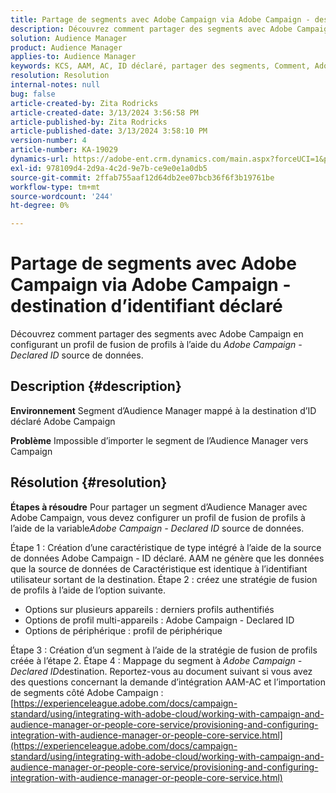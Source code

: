 ```yaml
---
title: Partage de segments avec Adobe Campaign via Adobe Campaign - destination d’identifiant déclaré
description: Découvrez comment partager des segments avec Adobe Campaign via Adobe Campaign - Destination ID déclaré
solution: Audience Manager
product: Audience Manager
applies-to: Audience Manager
keywords: KCS, AAM, AC, ID déclaré, partager des segments, Comment, Adobe Audience Manager, Adobe Campaign, destination d’ID déclaré
resolution: Resolution
internal-notes: null
bug: false
article-created-by: Zita Rodricks
article-created-date: 3/13/2024 3:56:58 PM
article-published-by: Zita Rodricks
article-published-date: 3/13/2024 3:58:10 PM
version-number: 4
article-number: KA-19029
dynamics-url: https://adobe-ent.crm.dynamics.com/main.aspx?forceUCI=1&pagetype=entityrecord&etn=knowledgearticle&id=fc071c51-52e1-ee11-904d-6045bd0065b6
exl-id: 978109d4-2d9a-4c2d-9e7b-ce9e0e1a0db5
source-git-commit: 2ffab755aaf12d64db2ee07bcb36f6f3b19761be
workflow-type: tm+mt
source-wordcount: '244'
ht-degree: 0%

---
```


# Partage de segments avec Adobe Campaign via Adobe Campaign - destination d’identifiant déclaré


Découvrez comment partager des segments avec Adobe Campaign en configurant un profil de fusion de profils à l’aide du *Adobe Campaign - Declared ID* source de données.

## Description {#description}


<b>Environnement</b>
Segment d’Audience Manager mappé à la destination d’ID déclaré Adobe Campaign

<b>Problème</b>
Impossible d’importer le segment de l’Audience Manager vers Campaign


## Résolution {#resolution}


<b>Étapes à résoudre</b>
Pour partager un segment d’Audience Manager avec Adobe Campaign, vous devez configurer un profil de fusion de profils à l’aide de la variable*Adobe Campaign - Declared ID* source de données.

Étape 1 : Création d’une caractéristique de type intégré à l’aide de la source de données Adobe Campaign - ID déclaré.
AAM ne génère que les données que la source de données de Caractéristique est identique à l’identifiant utilisateur sortant de la destination.
Étape 2 : créez une stratégie de fusion de profils à l’aide de l’option suivante.

- Options sur plusieurs appareils : derniers profils authentifiés
- Options de profil multi-appareils : Adobe Campaign - Declared ID
- Options de périphérique : profil de périphérique


Étape 3 : Création d’un segment à l’aide de la stratégie de fusion de profils créée à l’étape 2.
Étape 4 : Mappage du segment à *Adobe Campaign - Declared ID*destination.
Reportez-vous au document suivant si vous avez des questions concernant la demande d’intégration AAM-AC et l’importation de segments côté Adobe Campaign : [https://experienceleague.adobe.com/docs/campaign-standard/using/integrating-with-adobe-cloud/working-with-campaign-and-audience-manager-or-people-core-service/provisioning-and-configuring-integration-with-audience-manager-or-people-core-service.html](https://experienceleague.adobe.com/docs/campaign-standard/using/integrating-with-adobe-cloud/working-with-campaign-and-audience-manager-or-people-core-service/provisioning-and-configuring-integration-with-audience-manager-or-people-core-service.html)
